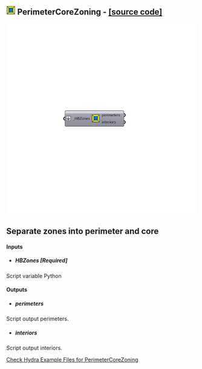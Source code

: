 ## ![](../../images/icons/PerimeterCoreZoning.png) PerimeterCoreZoning - [[source code]](https://github.com/mostaphaRoudsari/honeybee/tree/master/src/Honeybee_PerimeterCoreZoning.py)

![](../../images/components/PerimeterCoreZoning.png)

Separate zones into perimeter and core
 -
 

#### Inputs
* ##### HBZones [Required]
Script variable Python

#### Outputs
* ##### perimeters
Script output perimeters.
* ##### interiors
Script output interiors.


[Check Hydra Example Files for PerimeterCoreZoning](https://hydrashare.github.io/hydra/index.html?keywords=Honeybee_PerimeterCoreZoning)